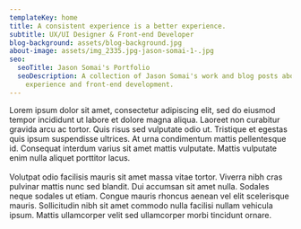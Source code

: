 ```yaml
---
templateKey: home
title: A consistent experience is a better experience.
subtitle: UX/UI Designer & Front-end Developer
blog-background: assets/blog-background.jpg
about-image: assets/img_2335.jpg-jason-somai-1-.jpg
seo:
  seoTitle: Jason Somai's Portfolio
  seoDescription: A collection of Jason Somai's work and blog posts about user
    experience and front-end development.
---
```

Lorem ipsum dolor sit amet, consectetur adipiscing elit, sed do eiusmod tempor incididunt ut labore et dolore magna aliqua. Laoreet non curabitur gravida arcu ac tortor. Quis risus sed vulputate odio ut. Tristique et egestas quis ipsum suspendisse ultrices. At urna condimentum mattis pellentesque id. Consequat interdum varius sit amet mattis vulputate. Mattis vulputate enim nulla aliquet porttitor lacus.\
\
Volutpat odio facilisis mauris sit amet massa vitae tortor. Viverra nibh cras pulvinar mattis nunc sed blandit. Dui accumsan sit amet nulla. Sodales neque sodales ut etiam. Congue mauris rhoncus aenean vel elit scelerisque mauris. Sollicitudin nibh sit amet commodo nulla facilisi nullam vehicula ipsum. Mattis ullamcorper velit sed ullamcorper morbi tincidunt ornare.